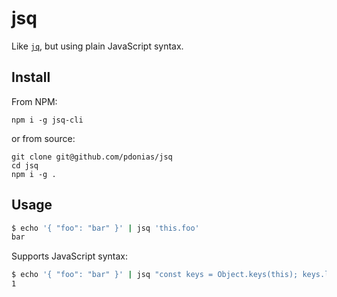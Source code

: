 # jsq

Like [`jq`](https://stedolan.github.io/jq/), but using plain JavaScript syntax.

## Install

From NPM:
```
npm i -g jsq-cli
```

or from source:
```
git clone git@github.com/pdonias/jsq
cd jsq
npm i -g .
```

## Usage

```bash
$ echo '{ "foo": "bar" }' | jsq 'this.foo'
bar
```

Supports JavaScript syntax:
```bash
$ echo '{ "foo": "bar" }' | jsq "const keys = Object.keys(this); keys.length"
1
```
